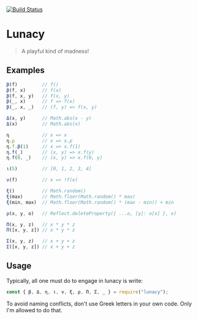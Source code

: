 [![Build Status](https://travis-ci.org/rkoeninger/lunacy.svg?branch=master)](https://travis-ci.org/rkoeninger/lunacy)

# Lunacy

> A playful kind of madness!

## Examples

```javascript
β(f)         // f()
β(f, x)      // f(x)
β(f, x, y)   // f(x, y)
β(_, x)      // f => f(x)
β(_, x, _)   // (f, y) => f(x, y)

Δ(x, y)      // Math.abs(x - y)
Δ(x)         // Math.abs(x)

η            // x => x
η.p          // x => x.p
η.f.β(1)     // x => x.f(1)
η.f(_)       // (x, y) => x.f(y)
η.f(0, _)    // (x, y) => x.f(0, y)

ι(5)         // [0, 1, 2, 3, 4]

ν(f)         // x => !f(x)

ξ()          // Math.random()
ξ(max)       // Math.floor(Math.random() * max)
ξ(min, max)  // Math.floor(Math.random() * (max - min)) + min

ρ(x, y, o)   // Reflect.deleteProperty({ ...o, [y]: o[x] }, x)

Π(x, y, z)   // x * y * z
Π([x, y, z]) // x * y * z

Σ(x, y, z)   // x + y + z
Σ([x, y, z]) // x + y + z
```

## Usage

Typically, all one must do to engage in lunacy is write:

```javascript
const { β, Δ, η, ι, ν, ξ, ρ, Π, Σ, _ } = require("lunacy");
```

To avoid naming conflicts, don't use Greek letters in your own code. Only I'm allowed to do that.
